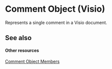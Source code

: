 
# Comment Object (Visio)

Represents a single comment in a Visio document.


## See also


#### Other resources


[Comment Object Members](6a521806-89fd-2628-6191-b3d5aacfdd31.md)
